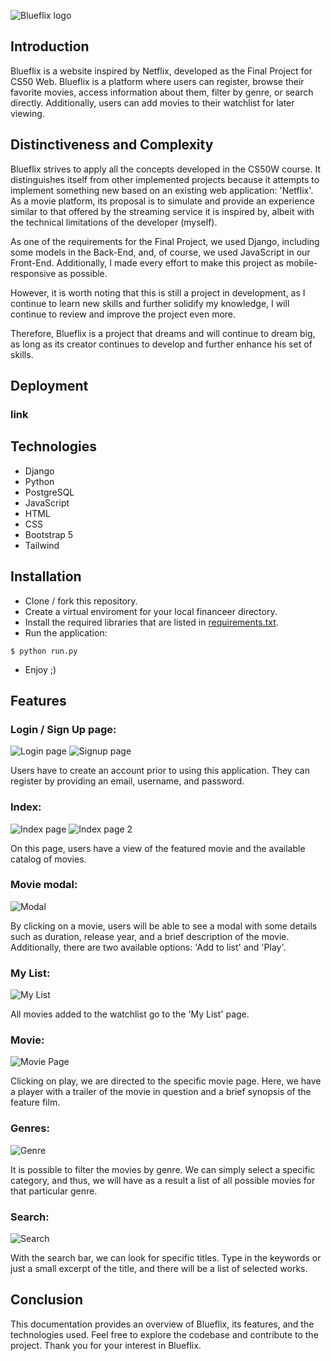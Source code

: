 ![Blueflix logo](./static/images/netflix.png)

## Introduction

Blueflix is a website inspired by Netflix, developed as the Final Project for CS50 Web. Blueflix is a platform where users can register, browse their favorite movies, access information about them, filter by genre, or search directly. Additionally, users can add movies to their watchlist for later viewing.

## Distinctiveness and Complexity

Blueflix strives to apply all the concepts developed in the CS50W course. It distinguishes itself from other implemented projects because it attempts to implement something new based on an existing web application: 'Netflix'. As a movie platform, its proposal is to simulate and provide an experience similar to that offered by the streaming service it is inspired by, albeit with the technical limitations of the developer (myself).

As one of the requirements for the Final Project, we used Django, including some models in the Back-End, and, of course, we used JavaScript in our Front-End. Additionally, I made every effort to make this project as mobile-responsive as possible.

However, it is worth noting that this is still a project in development, as I continue to learn new skills and further solidify my knowledge, I will continue to review and improve the project even more.

Therefore, Blueflix is a project that dreams and will continue to dream big, as long as its creator continues to develop and further enhance his set of skills.

## Deployment

### link

## Technologies

- Django
- Python
- PostgreSQL
- JavaScript
- HTML
- CSS
- Bootstrap 5
- Tailwind

## Installation

- Clone / fork this repository.
- Create a virtual enviroment for your local financeer directory.
- Install the required libraries that are listed in [requirements.txt](requirements.txt).
- Run the application:

```
$ python run.py
```
- Enjoy ;)

## Features

### Login / Sign Up page:

![Login page](./static/images/pages/login.png)
![Signup page](./static/images/pages/signup.png)

Users have to create an account prior to using this application. They can register by providing an email, username, and password.

### Index:

![Index page](./static/images/pages/index.png)
![Index page 2](./static/images/pages/index1.png)

On this page, users have a view of the featured movie and the available catalog of movies.

### Movie modal:

![Modal](./static/images/pages/moviemodal.png)


By clicking on a movie, users will be able to see a modal with some details such as duration, release year, and a brief description of the movie. Additionally, there are two available options: 'Add to list' and 'Play'.

### My List:

![My List](./static/images/pages/mylist.png)

All movies added to the watchlist go to the 'My List' page.

### Movie:

![Movie Page](./static/images/pages/movie.png)

Clicking on play, we are directed to the specific movie page. Here, we have a player with a trailer of the movie in question and a brief synopsis of the feature film.

### Genres:

![Genre](./static/images/pages/genre.png)

It is possible to filter the movies by genre. We can simply select a specific category, and thus, we will have as a result a list of all possible movies for that particular genre.

### Search:

![Search](./static/images/pages/search.png)

With the search bar, we can look for specific titles. Type in the keywords or just a small excerpt of the title, and there will be a list of selected works.

## Conclusion

This documentation provides an overview of Blueflix, its features, and the technologies used. Feel free to explore the codebase and contribute to the project. Thank you for your interest in Blueflix.
